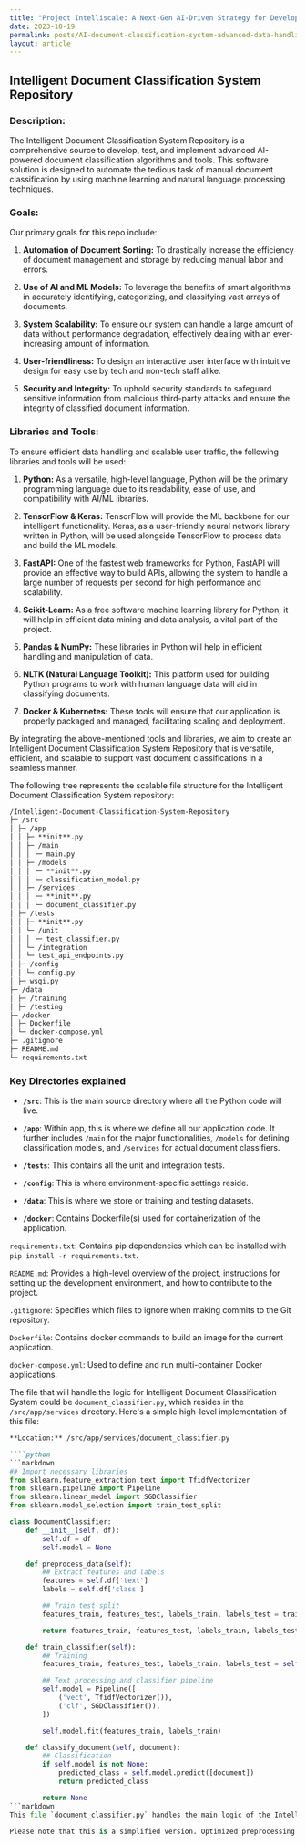 ```yaml
---
title: "Project Intelliscale: A Next-Gen AI-Driven Strategy for Developing and Deploying an Ultra-Scalable Intelligent Document Classification System"
date: 2023-10-19
permalink: posts/AI-document-classification-system-advanced-data-handling-next-gen-technologies
layout: article
---
```


## Intelligent Document Classification System Repository

### Description:

The Intelligent Document Classification System Repository is a comprehensive source to develop, test, and implement advanced AI-powered document classification algorithms and tools. This software solution is designed to automate the tedious task of manual document classification by using machine learning and natural language processing techniques.

### Goals:

Our primary goals for this repo include:

1. **Automation of Document Sorting:** To drastically increase the efficiency of document management and storage by reducing manual labor and errors.

2. **Use of AI and ML Models:** To leverage the benefits of smart algorithms in accurately identifying, categorizing, and classifying vast arrays of documents.

3. **System Scalability:** To ensure our system can handle a large amount of data without performance degradation, effectively dealing with an ever-increasing amount of information.

4. **User-friendliness:** To design an interactive user interface with intuitive design for easy use by tech and non-tech staff alike.

5. **Security and Integrity:** To uphold security standards to safeguard sensitive information from malicious third-party attacks and ensure the integrity of classified document information.

### Libraries and Tools:

To ensure efficient data handling and scalable user traffic, the following libraries and tools will be used:

1. **Python:** As a versatile, high-level language, Python will be the primary programming language due to its readability, ease of use, and compatibility with AI/ML libraries.

2. **TensorFlow & Keras:** TensorFlow will provide the ML backbone for our intelligent functionality. Keras, as a user-friendly neural network library written in Python, will be used alongside TensorFlow to process data and build the ML models.

3. **FastAPI:** One of the fastest web frameworks for Python, FastAPI will provide an effective way to build APIs, allowing the system to handle a large number of requests per second for high performance and scalability.

4. **Scikit-Learn:** As a free software machine learning library for Python, it will help in efficient data mining and data analysis, a vital part of the project.

5. **Pandas & NumPy:** These libraries in Python will help in efficient handling and manipulation of data.

6. **NLTK (Natural Language Toolkit):** This platform used for building Python programs to work with human language data will aid in classifying documents.

7. **Docker & Kubernetes:** These tools will ensure that our application is properly packaged and managed, facilitating scaling and deployment.

By integrating the above-mentioned tools and libraries, we aim to create an Intelligent Document Classification System Repository that is versatile, efficient, and scalable to support vast document classifications in a seamless manner.

The following tree represents the scalable file structure for the Intelligent Document Classification System repository:

```markdown
/Intelligent-Document-Classification-System-Repository
├─ /src
│ ├─ /app
│ │ ├─ **init**.py
│ │ ├─ /main
│ │ │ └─ main.py
│ │ ├─ /models
│ │ │ └─ **init**.py
│ │ │ └─ classification_model.py
│ │ ├─ /services
│ │ │ └─ **init**.py
│ │ │ └─ document_classifier.py
│ ├─ /tests
│ │ ├─ **init**.py
│ │ └─ /unit
│ │ │ └─ test_classifier.py
│ │ └─ /integration
│ │ └─ test_api_endpoints.py
│ ├─ /config
│ │ └─ config.py
│ ├─ wsgi.py
├─ /data
│ ├─ /training
│ ├─ /testing
├─ /docker
│ ├─ Dockerfile
│ └─ docker-compose.yml
├─ .gitignore
├─ README.md
└─ requirements.txt
```

### Key Directories explained

- **`/src`**: This is the main source directory where all the Python code will live.

- **`/app`**: Within app, this is where we define all our application code. It further includes `/main` for the major functionalities, `/models` for defining classification models, and `/services` for actual document classifiers.

- **`/tests`**: This contains all the unit and integration tests.

- **`/config`**: This is where environment-specific settings reside.

- **`/data`**: This is where we store or training and testing datasets.

- **`/docker`**: Contains Dockerfile(s) used for containerization of the application.

`requirements.txt`: Contains pip dependencies which can be installed with `pip install -r requirements.txt`.

`README.md`: Provides a high-level overview of the project, instructions for setting up the development environment, and how to contribute to the project.

`.gitignore`: Specifies which files to ignore when making commits to the Git repository.

`Dockerfile`: Contains docker commands to build an image for the current application.

`docker-compose.yml`: Used to define and run multi-container Docker applications.

The file that will handle the logic for Intelligent Document Classification System could be `document_classifier.py`, which resides in the `/src/app/services` directory. Here's a simple high-level implementation of this file:

````markdown
**Location:** /src/app/services/document_classifier.py

````python
```markdown
## Import necessary libraries
from sklearn.feature_extraction.text import TfidfVectorizer
from sklearn.pipeline import Pipeline
from sklearn.linear_model import SGDClassifier
from sklearn.model_selection import train_test_split

class DocumentClassifier:
    def __init__(self, df):
        self.df = df
        self.model = None

    def preprocess_data(self):
        ## Extract features and labels
        features = self.df['text']
        labels = self.df['class']

        ## Train test split
        features_train, features_test, labels_train, labels_test = train_test_split(features, labels, test_size = 0.2)

        return features_train, features_test, labels_train, labels_test

    def train_classifier(self):
        ## Training
        features_train, features_test, labels_train, labels_test = self.preprocess_data()

        ## Text processing and classifier pipeline
        self.model = Pipeline([
            ('vect', TfidfVectorizer()),
            ('clf', SGDClassifier()),
        ])

        self.model.fit(features_train, labels_train)

    def classify_document(self, document):
        ## Classification
        if self.model is not None:
            predicted_class = self.model.predict([document])
            return predicted_class

        return None
```markdown
This file `document_classifier.py` handles the main logic of the Intelligent Document Classification System. It contains the `DocumentClassifier` class, responsible for preprocessing the document data, training the classifier, and performing the actual classification of documents.

Please note that this is a simplified version. Optimized preprocessing methods, model selection, and parameter tuning should be performed to achieve higher accuracy in a real-world application. Additionally, the model should be saved after training to be reused for predictions without the need for retraining.
````
````
